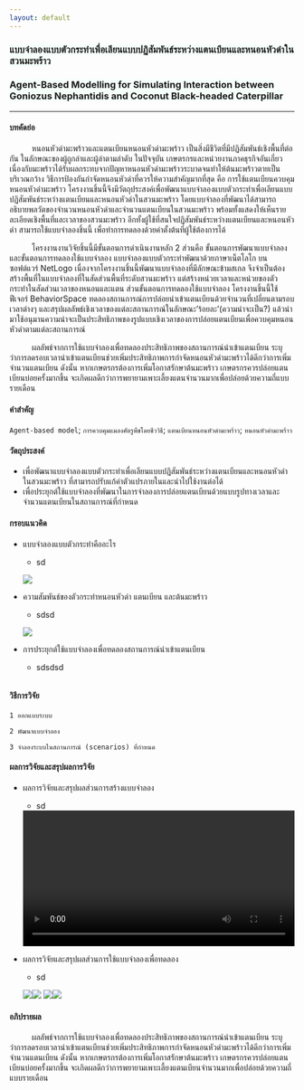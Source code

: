 ```yaml
---
layout: default
---
```



<h3><span style="background-color: #F5FFFA" align="center"> แบบจำลองแบบตัวกระทำเพื่อเลียนแบบปฏิสัมพันธ์ระหว่างแตนเบียนและหนอนหัวดำในสวนมะพร้าว </span></h3>

<h3><span style="background-color: #F5FFFA" align="center"> Agent-Based Modelling for Simulating Interaction between Goniozus Nephantidis and Coconut Black-headed Caterpillar </span></h3>

<hr>

#### บทคัดย่อ
<p> &nbsp;&nbsp;&nbsp;&nbsp;&nbsp;&nbsp;&nbsp;&nbsp;&nbsp;&nbsp;หนอนหัวดำมะพร้าวและแตนเบียนหนอนหัวดำมะพร้าว เป็นสิ่งมีชีวิตที่มีปฏิสัมพันธ์เชิงพื้นที่ต่อกัน ในลักษณะของผู้ถูกล่าและผู้ล่าตามลำดับ ในปัจจุบัน เกษตรกรและหน่วยงานภาคธุรกิจอันเกี่ยวเนื่องกับมะพร้าวได้รับผลกระทบจากปัญหาหนอนหัวดำมะพร้าวระบาดจนทำให้ต้นมะพร้าวตายเป็นบริเวณกว้าง วิธีการป้องกันกำจัดหนอนหัวดำที่ควรให้ความสำคัญมากที่สุด คือ การใช้แตนเบียนควบคุมหนอนหัวดำมะพร้าว โครงงานชิ้นนี้จึงมีวัตถุประสงค์เพื่อพัฒนาแบบจำลองแบบตัวกระทำเพื่อเลียนแบบปฏิสัมพันธ์ระหว่างแตนเบียนและหนอนหัวดำในสวนมะพร้าว โดยแบบจำลองที่พัฒนาได้สามารถอธิบายพลวัตของจำนวนหนอนหัวดำและจำนวนแตนเบียนในสวนมะพร้าว พร้อมทั้งแสดงให้เห็นรายละเอียดเชิงพื้นที่และเวลาของสวนมะพร้าว อีกทั้งผู้ใช้ที่สนใจปฏิสัมพันธ์ระหว่างแตนเบียนและหนอนหัวดำ สามารถใช้แบบจำลองชิ้นนี้ เพื่อทำการทดลองด้วยค่าตั้งต้นที่ผู้ใช้ต้องการได้
</p>

<p> &nbsp;&nbsp;&nbsp;&nbsp;&nbsp;&nbsp;&nbsp;&nbsp;&nbsp;&nbsp;โครงงานงานวิจัยชิ้นนี้มีขั้นตอนการดำเนินงานหลัก 2 ส่วนคือ ขั้นตอนการพัฒนาแบบจำลอง และขั้นตอนการทดลองใช้แบบจำลอง แบบจำลองแบบตัวกระทำพัฒนาด้วยภาษาเน็ตโลโก บนซอฟต์แวร์ NetLogo เนื่องจากโครงงานชิ้นนี้พัฒนาแบบจำลองที่มีลักษณะข้ามสเกล จึงจำเป็นต้องสร้างพื้นที่ในแบบจำลองที่ในสัดส่วนพื้นที่ระดับสวนมะพร้าว แต่สร้างหน่วยเวลาและหน่วยของตัวกระทำในสัดส่วนเวลาของหนอนและแตน  ส่วนขั้นตอนการทดลองใช้แบบจำลอง โครงงานชิ้นนี้ใช้ฟีเจอร์ BehaviorSpace ทดลองสถานการณ์การปล่อยนำเข้าแตนเบียนด้วยจำนวนที่เปลี่ยนตามรอบเวลาต่างๆ และสรุปผลลัพธ์เชิงเวลาของแต่ละสถานการณ์ในลักษณะ’ร้อยละ’(ความน่าจะเป็น?) แล้วนำมาใช้อนุมานความน่าจะเป็นประสิทธิภาพของรูปแบบเชิงเวลาของการปล่อยแตนเบียนเพื่อควบคุมหนอนหัวดำตามแต่ละสถานการณ์
</p>

<p> &nbsp;&nbsp;&nbsp;&nbsp;&nbsp;&nbsp;&nbsp;&nbsp;&nbsp;&nbsp;ผลลัพธ์จากการใช้แบบจำลองเพื่อทดลองประสิทธิภาพของสถานการณ์นำเข้าแตนเบียน ระบุว่าการลดรอบเวลานำเข้าแตนเบียนช่วยเพิ่มประสิทธิภาพการกำจัดหนอนหัวดำมะพร้าวได้ดีกว่าการเพิ่มจำนวนแตนเบียน ดังนั้น หากเกษตรกรต้องการเพิ่มโอกาสรักษาต้นมะพร้าว เกษตรกรควรปล่อยแตนเบียนบ่อยครั้งมากขึ้น จะเกิดผลดีกว่าการพยายามเพาะเลี้ยงแตนจำนวนมากเพื่อปล่อยด้วยความถี่แบบรายเดือน
</p>


#### คำสำคัญ 
`Agent-based model`; 
`การควบคุมแมลงศัตรูพืชโดยชีววิธี`; 
`แตนเบียนหนอนหัวดำมะพร้าว`; 
`หนอนหัวดำมะพร้าว`


#### วัตถุประสงค์
+ เพื่อพัฒนาแบบจำลองแบบตัวกระทำเพื่อเลียนแบบปฏิสัมพันธ์ระหว่างแตนเบียนและหนอนหัวดำในสวนมะพร้าว ที่สามารถปรับแก้ค่าตัวแปรภายในและนำไปใช้งานต่อได้
+ เพื่อประยุกต์ใช้แบบจำลองที่พัฒนาในการจำลองการปล่อยแตนเบียนด้วยแบบรูปทางเวลาและจำนวนแตนเบียนในสถานการณ์ที่กำหนด


#### กรอบแนวคิด  
+ แบบจำลองแบบตัวกระทำคืออะไร 
  +  sd
  
  ![](https://bussakornkrit.github.io/bussajournal/image/agentbasedbasic.png)
  
+ ความสัมพันธ์ของตัวกระทำหนอนหัวดำ แตนเบียน และต้นมะพร้าว 
  + sdsd
  
  ![](https://bussakornkrit.github.io/bussajournal/image/interaction3agents.png)
  
+ การประยุกต์ใช้แบบจำลองเพื่อทดลองสถานการณ์นำเข้าแตนเบียน 
  + sdsdsd
  
  ![]()


#### วิธีการวิจัย
```
1 ออกแบบระบบ
```
```
2 พัฒนาแบบจำลอง 
```
```
3 จำลองระบบในสถานการณ์ (scenarios) ที่กำหนด
```


#### ผลการวิจัยและสรุปผลการวิจัย
+ ผลการวิจัยและสรุปผลส่วนการสร้างแบบจำลอง 
  +  sd
  <div class="myvideo">
   <video  style="display:block; width:100%; height:auto;" autoplay controls loop="loop">
       <source src="https://bussakornkrit.github.io/bussajournal/video/ctpnwasp_demomodel.mp4" type="video/mp4" />
       
   </video>
  </div>
+ ผลการวิจัยและสรุปผลส่วนการใช้แบบจำลองเพื่อทดลอง
  +  sd
  
  ![](https://bussakornkrit.github.io/bussajournal/image/cocobestcaseresultgroup1temporal.png)![](https://bussakornkrit.github.io/bussajournal/image/cocobestcaseresultgroup2waspsno.png)
  ![](https://bussakornkrit.github.io/bussajournal/image/ctpbestcaseresultgroup1temporal.png)![](https://bussakornkrit.github.io/bussajournal/image/ctpbestcaseresultgroup2waspsno.png)
  


#### อภิปรายผล
<p> &nbsp;&nbsp;&nbsp;&nbsp;&nbsp;&nbsp;&nbsp;&nbsp;&nbsp;&nbsp;ผลลัพธ์จากการใช้แบบจำลองเพื่อทดลองประสิทธิภาพของสถานการณ์นำเข้าแตนเบียน ระบุว่าการลดรอบเวลานำเข้าแตนเบียนช่วยเพิ่มประสิทธิภาพการกำจัดหนอนหัวดำมะพร้าวได้ดีกว่าการเพิ่มจำนวนแตนเบียน ดังนั้น หากเกษตรกรต้องการเพิ่มโอกาสรักษาต้นมะพร้าว เกษตรกรควรปล่อยแตนเบียนบ่อยครั้งมากขึ้น จะเกิดผลดีกว่าการพยายามเพาะเลี้ยงแตนเบียนจำนวนมากเพื่อปล่อยด้วยความถี่แบบรายเดือน
</p>
